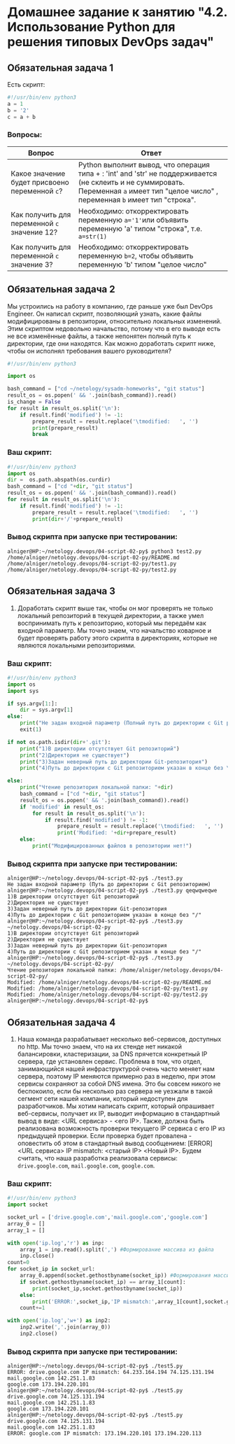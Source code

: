 # Домашнее задание к занятию "4.2. Использование Python для решения типовых DevOps задач"

## Обязательная задача 1

Есть скрипт:
```python
#!/usr/bin/env python3
a = 1
b = '2'
c = a + b
```

### Вопросы:
| Вопрос  | Ответ |
| ------------- | ------------- |
| Какое значение будет присвоено переменной `c`?  | Python выполнит вывод, что операция типа  + : 'int' and 'str' не поддерживается (не склеить и не суммировать. Переменная `a` имеет тип "целое число" , переменная `b` имеет тип "строка". |
| Как получить для переменной `c` значение 12?  | Необходимо: откорректировать переменную `a='1'`или объявить переменную 'a' типом "строка", т.е.   `a=str(1)` |
| Как получить для переменной `c` значение 3?  | Необходимо: откорректировать переменную `b=2`,  чтобы объявить переменную 'b' типом "целое число" |

## Обязательная задача 2
Мы устроились на работу в компанию, где раньше уже был DevOps Engineer. Он написал скрипт, позволяющий узнать, какие файлы модифицированы в репозитории, относительно локальных изменений. Этим скриптом недовольно начальство, потому что в его выводе есть не все изменённые файлы, а также непонятен полный путь к директории, где они находятся. Как можно доработать скрипт ниже, чтобы он исполнял требования вашего руководителя?

```python
#!/usr/bin/env python3

import os

bash_command = ["cd ~/netology/sysadm-homeworks", "git status"]
result_os = os.popen(' && '.join(bash_command)).read()
is_change = False
for result in result_os.split('\n'):
    if result.find('modified') != -1:
        prepare_result = result.replace('\tmodified:   ', '')
        print(prepare_result)
        break
```

### Ваш скрипт:
```python
#!/usr/bin/env python3
import os
dir =  os.path.abspath(os.curdir)
bash_command = ["cd "+dir, "git status"]
result_os = os.popen(' && '.join(bash_command)).read()
for result in result_os.split('\n'):
    if result.find('modified') != -1:
        prepare_result = result.replace('\tmodified:   ', '')
        print(dir+'/'+prepare_result)
```

### Вывод скрипта при запуске при тестировании:
```
alniger@HP:~/netology.devops/04-script-02-py$ python3 test2.py
/home/alniger/netology.devops/04-script-02-py/README.md
/home/alniger/netology.devops/04-script-02-py/test1.py
/home/alniger/netology.devops/04-script-02-py/test2.py
```

## Обязательная задача 3
1. Доработать скрипт выше так, чтобы он мог проверять не только локальный репозиторий в текущей директории, а также умел воспринимать путь к репозиторию, который мы передаём как входной параметр. Мы точно знаем, что начальство коварное и будет проверять работу этого скрипта в директориях, которые не являются локальными репозиториями.

### Ваш скрипт:
```python
#!/usr/bin/env python3
import os
import sys

if sys.argv[1:]:
    dir = sys.argv[1]
else:
    print("Не задан входной параметр (Полный путь до директории с Git репозиторием)")
    exit(1)

if not os.path.isdir(dir+'.git'):
    print("1)В директории отсутствует Git репозиторий")
    print("2)Директория не существует")
    print("3)Задан неверный путь до директории Git-репозитория")
    print("4)Путь до директории с Git репозиторием указан в конце без \"/\"")

else:
    print("Чтение репозитория локальной папки: "+dir)
    bash_command = ["cd "+dir, "git status"]
    result_os = os.popen(' && '.join(bash_command)).read()
    if 'modified' in result_os:
        for result in result_os.split('\n'):
            if result.find('modified') != -1:
                prepare_result = result.replace('\tmodified:   ', '')
                print('Modified: '+dir+prepare_result)
    else: 
        print("Модифицированных файлов в репозитории нет!")
```

### Вывод скрипта при запуске при тестировании:
```
alniger@HP:~/netology.devops/04-script-02-py$ ./test3.py
Не задан входной параметр (Путь до директории с Git репозиторием)
alniger@HP:~/netology.devops/04-script-02-py$ ./test3.py qeqwqweqwe
1)В директории отсутствует Git репозиторий
2)Директория не существует
3)Задан неверный путь до директории Git-репозитория
4)Путь до директории с Git репозиторием указан в конце без "/"
alniger@HP:~/netology.devops/04-script-02-py$ ./test3.py ~/netology.devops/04-script-02-py
1)В директории отсутствует Git репозиторий
2)Директория не существует
3)Задан неверный путь до директории Git-репозитория
4)Путь до директории с Git репозиторием указан в конце без "/"
alniger@HP:~/netology.devops/04-script-02-py$ ./test3.py ~/netology.devops/04-script-02-py/
Чтение репозитория локальной папки: /home/alniger/netology.devops/04-script-02-py/
Modified: /home/alniger/netology.devops/04-script-02-py/README.md
Modified: /home/alniger/netology.devops/04-script-02-py/test1.py
Modified: /home/alniger/netology.devops/04-script-02-py/test2.py
alniger@HP:~/netology.devops/04-script-02-py$ 

```

## Обязательная задача 4
1. Наша команда разрабатывает несколько веб-сервисов, доступных по http. Мы точно знаем, что на их стенде нет никакой балансировки, кластеризации, за DNS прячется конкретный IP сервера, где установлен сервис. Проблема в том, что отдел, занимающийся нашей инфраструктурой очень часто меняет нам сервера, поэтому IP меняются примерно раз в неделю, при этом сервисы сохраняют за собой DNS имена. Это бы совсем никого не беспокоило, если бы несколько раз сервера не уезжали в такой сегмент сети нашей компании, который недоступен для разработчиков. Мы хотим написать скрипт, который опрашивает веб-сервисы, получает их IP, выводит информацию в стандартный вывод в виде: <URL сервиса> - <его IP>. Также, должна быть реализована возможность проверки текущего IP сервиса c его IP из предыдущей проверки. Если проверка будет провалена - оповестить об этом в стандартный вывод сообщением: [ERROR] <URL сервиса> IP mismatch: <старый IP> <Новый IP>. Будем считать, что наша разработка реализовала сервисы: `drive.google.com`, `mail.google.com`, `google.com`.

### Ваш скрипт:
```python
#!/usr/bin/env python3
import socket

socket_url = ['drive.google.com','mail.google.com','google.com']
array_0 = []
array_1 = []

with open('ip.log','r') as inp:
    array_1 = inp.read().split(',') #Формирование массива из файла
    inp.close()
count=0
for socket_ip in socket_url:
    array_0.append(socket.gethostbyname(socket_ip)) #Формирования массива фактического
    if socket.gethostbyname(socket_ip) == array_1[count]:
        print(socket_ip,socket.gethostbyname(socket_ip)) 
    else:
        print('ERROR:',socket_ip,'IP mismatch:',array_1[count],socket.gethostbyname(socket_ip))
    count+=1

with open('ip.log','w+') as inp2:
    inp2.write(','.join(array_0))
    inp2.close()
```

### Вывод скрипта при запуске при тестировании:
```
alniger@HP:~/netology.devops/04-script-02-py$ ./test5.py
ERROR: drive.google.com IP mismatch: 64.233.164.194 74.125.131.194
mail.google.com 142.251.1.83
google.com 173.194.220.101
alniger@HP:~/netology.devops/04-script-02-py$ ./test5.py
drive.google.com 74.125.131.194
mail.google.com 142.251.1.83
google.com 173.194.220.101
alniger@HP:~/netology.devops/04-script-02-py$ ./test5.py
drive.google.com 74.125.131.194
mail.google.com 142.251.1.83
ERROR: google.com IP mismatch: 173.194.220.101 173.194.220.113
```

```

```
